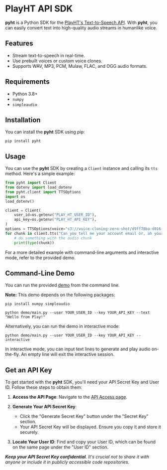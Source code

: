 # PlayHT API SDK

**pyht** is a Python SDK for the [PlayHT's Text-to-Speech API](https://docs.play.ht/). With **pyht**, you can easily convert text into high-quality audio streams in humanlike voice.

## Features

- Stream text-to-speech in real-time.
- Use prebuilt voices or custom voice clones.
- Supports WAV, MP3, PCM, Mulaw, FLAC, and OGG audio formats.

## Requirements

- Python 3.8+
- `numpy`
- `simpleaudio`

## Installation

You can install the **pyht** SDK using pip:

```shell
pip install pyht
```

## Usage

You can use the **pyht** SDK by creating a `Client` instance and calling its `tts` method. Here's a simple example:

```python
from pyht import Client
from dotenv import load_dotenv
from pyht.client import TTSOptions
import os
load_dotenv()

client = Client(
    user_id=os.getenv("PLAY_HT_USER_ID"),
    api_key=os.getenv("PLAY_HT_API_KEY"),
)
options = TTSOptions(voice="s3://voice-cloning-zero-shot/d9ff78ba-d016-47f6-b0ef-dd630f59414e/female-cs/manifest.json")
for chunk in client.tts("Can you tell me your account email or, ah your phone number?", options):
    # do something with the audio chunk
    print(type(chunk))
```

For a more detailed example with command-line arguments and interactive mode, refer to the provided demo.

## Command-Line Demo

You can run the provided [demo](https://github.com/playht/pyht/tree/master/demo/) from the command line.

**Note:** This demo depends on the following packages:

```shell
pip install numpy simpleaudio
```

```shell
python demo/main.py --user YOUR_USER_ID --key YOUR_API_KEY --text "Hello from Play!"
```

Alternatively, you can run the demo in interactive mode:

```shell
python demo/main.py --user YOUR_USER_ID --key YOUR_API_KEY --interactive
```

In interactive mode, you can input text lines to generate and play audio on-the-fly. An empty line will exit the interactive session.

## Get an API Key

To get started with the **pyht** SDK, you'll need your API Secret Key and User ID. Follow these steps to obtain them:

1. **Access the API Page**:
   Navigate to the [API Access page](https://play.ht/studio/api-access).

2. **Generate Your API Secret Key**:

   - Click the "Generate Secret Key" button under the "Secret Key" section.
   - Your API Secret Key will be displayed. Ensure you copy it and store it securely.

3. **Locate Your User ID**:
   Find and copy your User ID, which can be found on the same page under the "User ID" section.

_**Keep your API Secret Key confidential**. It's crucial not to share it with anyone or include it in publicly accessible code repositories._
